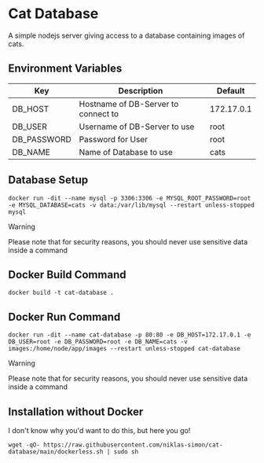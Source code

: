 # Cat Database
A simple nodejs server giving access to a database containing images of cats.

## Environment Variables
Key         | Description                         | Default
------------|-------------------------------------|----------
DB_HOST     | Hostname of DB-Server to connect to | 172.17.0.1
DB_USER     | Username of DB-Server to use        | root
DB_PASSWORD | Password for User                   | root
DB_NAME     | Name of Database to use             | cats

## Database Setup
```
docker run -dit --name mysql -p 3306:3306 -e MYSQL_ROOT_PASSWORD=root -e MYSQL_DATABASE=cats -v data:/var/lib/mysql --restart unless-stopped mysql
```
> [!WARNING]  
> Please note that for security reasons, you should never use sensitive data inside a command

## Docker Build Command
```
docker build -t cat-database .
```

## Docker Run Command
```
docker run -dit --name cat-database -p 80:80 -e DB_HOST=172.17.0.1 -e DB_USER=root -e DB_PASSWORD=root -e DB_NAME=cats -v images:/home/node/app/images --restart unless-stopped cat-database
```
> [!WARNING]  
> Please note that for security reasons, you should never use sensitive data inside a command

## Installation without Docker
I don't know why you'd want to do this, but here you go!
```
wget -qO- https://raw.githubusercontent.com/niklas-simon/cat-database/main/dockerless.sh | sudo sh
```